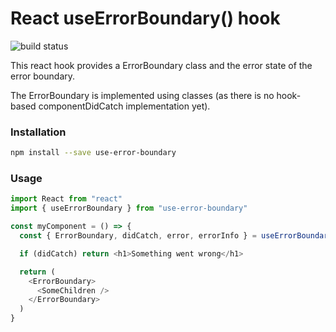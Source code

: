 # React useErrorBoundary() hook

![build status](https://travis-ci.org/JoschuaSchneider/use-error-boundary.svg?branch=master)

This react hook provides a ErrorBoundary class and the error state of the error boundary.

The ErrorBoundary is implemented using classes (as there is no hook-based componentDidCatch implementation yet).

### Installation

```bash
npm install --save use-error-boundary
```

### Usage

```javascript
import React from "react"
import { useErrorBoundary } from "use-error-boundary"

const myComponent = () => {
  const { ErrorBoundary, didCatch, error, errorInfo } = useErrorBoundary()

  if (didCatch) return <h1>Something went wrong</h1>

  return (
    <ErrorBoundary>
      <SomeChildren />
    </ErrorBoundary>
  )
}
```
